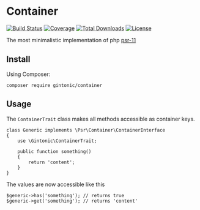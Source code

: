 # Container

[![Build Status](https://img.shields.io/travis/gintonicweb/container/master.svg?style=flat-square)](https://travis-ci.org/gintonicweb/container)
[![Coverage](https://img.shields.io/codecov/c/github/gintonicweb/container.svg?style=flat-square)](https://codecov.io/github/gintonicweb/container)
[![Total Downloads](https://img.shields.io/packagist/dt/gintonic/container.svg?style=flat-square)](https://packagist.org/packages/gintonic/container)
[![License](https://img.shields.io/badge/license-MIT-blue.svg?style=flat-square)](LICENSE)

The most minimalistic implementation of php [psr-11](https://github.com/php-fig/fig-standards/blob/master/accepted/PSR-11-container.md)

## Install

Using Composer:

```
composer require gintonic/container
```

## Usage

The `ContainerTrait` class makes all methods accessible as container keys.

```
class Generic implements \Psr\Container\ContainerInterface
{
    use \Gintonic\ContainerTrait;

    public function something()
    {
        return 'content';
    }
}
```

The values are now accessible like this

```
$generic->has('something'); // returns true
$generic->get('something'); // returns 'content'
```
